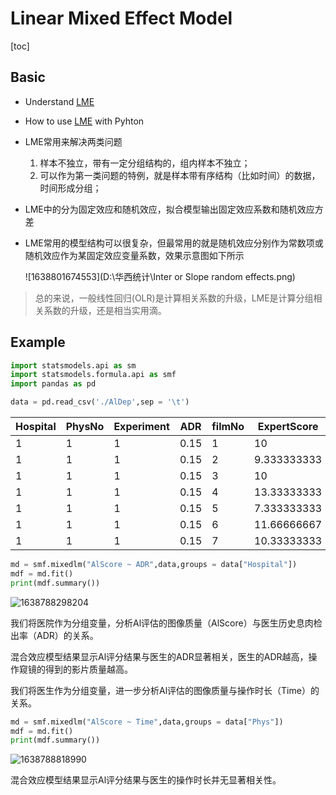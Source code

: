 # Linear Mixed Effect Model

[toc]

## Basic

- Understand [LME]()

- How to use [LME](https://www.statsmodels.org/stable/examples/notebooks/generated/mixed_lm_example.html) with Pyhton
- LME常用来解决两类问题
  1. 样本不独立，带有一定分组结构的，组内样本不独立；
  2. 可以作为第一类问题的特例，就是样本带有序结构（比如时间）的数据，时间形成分组；

- LME中的分为固定效应和随机效应，拟合模型输出固定效应系数和随机效应方差

- LME常用的模型结构可以很复杂，但最常用的就是随机效应分别作为常数项或随机效应作为某固定效应变量系数，效果示意图如下所示

  ![1638801674553](D:\华西统计\Inter or Slope random effects.png)

> 总的来说，一般线性回归(OLR)是计算相关系数的升级，LME是计算分组相关系数的升级，还是相当实用滴。



## Example



```python
import statsmodels.api as sm
import statsmodels.formula.api as smf
import pandas as pd
```

```python
data = pd.read_csv('./AlDep',sep = '\t')
```

| Hospital | PhysNo | Experiment | ADR  | filmNo | ExpertScore | Time     | AlScore  |
| -------- | ------ | ---------- | ---- | ------ | ----------- | -------- | -------- |
| 1        | 1      | 1          | 0.15 | 1      | 10          | 2.006    | 0.12802  |
| 1        | 1      | 1          | 0.15 | 2      | 9.333333333 | 1.592667 | 0.14788  |
| 1        | 1      | 1          | 0.15 | 3      | 10          | 5.078    | 0.213409 |
| 1        | 1      | 1          | 0.15 | 4      | 13.33333333 | 3.056667 | 0.331254 |
| 1        | 1      | 1          | 0.15 | 5      | 7.333333333 | 1.369333 | 0.075816 |
| 1        | 1      | 1          | 0.15 | 6      | 11.66666667 | 3.162667 | 0.168641 |
| 1        | 1      | 1          | 0.15 | 7      | 10.33333333 | 2.712    | 0.152469 |

```python
md = smf.mixedlm("AlScore ~ ADR",data,groups = data["Hospital"])
mdf = md.fit()
print(mdf.summary())
```

![1638788298204](D:\华西统计\ModelSummary-ADR.png)

我们将医院作为分组变量，分析Al评估的图像质量（AlScore）与医生历史息肉检出率（ADR）的关系。

混合效应模型结果显示Al评分结果与医生的ADR显著相关，医生的ADR越高，操作窥镜的得到的影片质量越高。



我们将医生作为分组变量，进一步分析Al评估的图像质量与操作时长（Time）的关系。

```python
md = smf.mixedlm("AlScore ~ Time",data,groups = data["Phys"])
mdf = md.fit()
print(mdf.summary())
```

![1638788818990](D:\华西统计\ModelSummary-Time.png)

混合效应模型结果显示Al评分结果与医生的操作时长并无显著相关性。